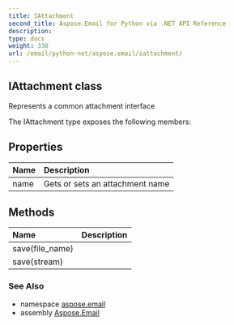 ```yaml
---
title: IAttachment
second_title: Aspose.Email for Python via .NET API Reference
description: 
type: docs
weight: 330
url: /email/python-net/aspose.email/iattachment/
---
```


## IAttachment class

Represents a common attachment interface

The IAttachment type exposes the following members:
## Properties
| Name | Description |
| :- | :- |
|name|Gets or sets an attachment name|
## Methods
| Name | Description |
| :- | :- |
|save(file_name)|  |
|save(stream)|  |

### See Also

* namespace [aspose.email](/email/python-net/aspose.email/)
* assembly [Aspose.Email](/slides/python-net/)

